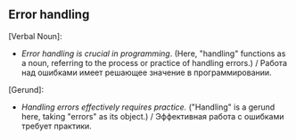 ## Error handling
[Verbal Noun]:
- *Error handling is crucial in programming*. (Here, "handling" functions as a noun, referring to the process or practice of handling errors.) / Работа над ошибками имеет решающее значение в программировании.

[Gerund]:
- *Handling errors effectively requires practice.* ("Handling" is a gerund here, taking "errors" as its object.) / Эффективная работа с ошибками требует практики.